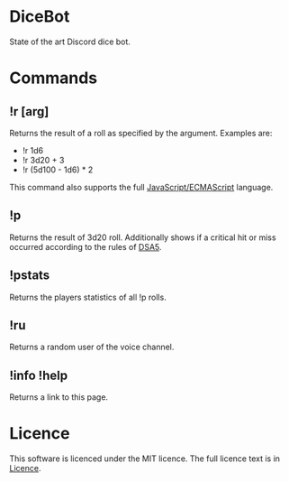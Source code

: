 # DiceBot
State of the art Discord dice bot. 

Commands
=

!r [arg]
-
Returns the result of a roll as specified by the argument. Examples are:
- !r 1d6
- !r 3d20 + 3
- !r (5d100 - 1d6) * 2

This command also supports the full [JavaScript/ECMAScript][1] language.

!p 
-
Returns the result of 3d20 roll. Additionally shows if a critical hit or miss occurred according to the rules of [DSA5][2]. 

!pstats
-
Returns the players statistics of all !p rolls. 

!ru
-
Returns a random user of the voice channel.

!info !help
-
Returns a link to this page.

Licence
=
This software is licenced under the MIT licence. The full licence text is in [Licence][3].

[1]: https://www.ecma-international.org/ecma-262/10.0/
[2]: https://ulisses-regelwiki.de/
[3]: https://github.com/tobiasmiosczka/DiceBot/blob/master/LICENSE
